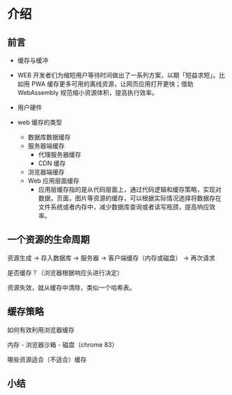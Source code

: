 # 介绍

## 前言

- 缓存与缓冲
- WEB 开发者们为缩短用户等待时间做出了一系列方案，以期「短益求短」。比如用 PWA 缓存更多可用的离线资源，让网页应用打开更快；借助 WebAssembly 规范缩小资源体积，提高执行效率。
- 用户硬件

- web 缓存的类型
  - 数据库数据缓存
  - 服务器端缓存
    - 代理服务器缓存
    - CDN 缓存
  - 浏览器端缓存
  - Web 应用层面缓存
    - 应用层缓存指的是从代码层面上，通过代码逻辑和缓存策略，实现对数据，页面，图片等资源的缓存，可以根据实际情况选择将数据存在文件系统或者内存中，减少数据库查询或者读写瓶颈，提高响应效率。

## 一个资源的生命周期

资源生成 -> 存入数据库 -> 服务器 -> 客户端缓存（内存或磁盘） -> 再次请求

是否缓存？（浏览器根据响应头进行决定）

资源失效，就从缓存中清除，类似一个哈希表。

## 缓存策略

如何有效利用浏览器缓存

内存 - 浏览器沙箱 - 磁盘（chrome 83）

哪些资源适合（不适合）缓存

<!-- webStorage、cookie、indexDB、主机内存 是开发者可以设置 的缓存，其他则是浏览器设置的缓存。怎么使用css、js、base64-->


## 小结